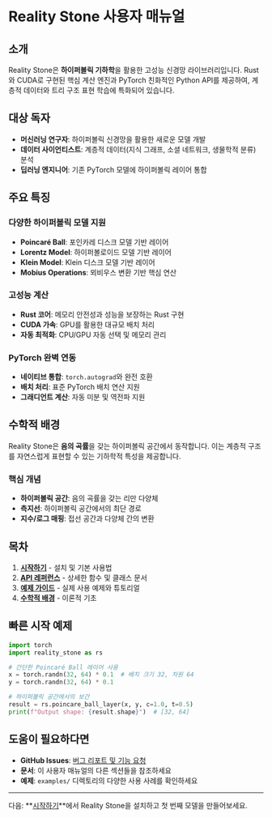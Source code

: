 # Reality Stone 사용자 매뉴얼

## 소개

Reality Stone은 **하이퍼볼릭 기하학**을 활용한 고성능 신경망 라이브러리입니다. Rust와 CUDA로 구현된 핵심 계산 엔진과 PyTorch 친화적인 Python API를 제공하여, 계층적 데이터와 트리 구조 표현 학습에 특화되어 있습니다.

## 대상 독자

- **머신러닝 연구자**: 하이퍼볼릭 신경망을 활용한 새로운 모델 개발
- **데이터 사이언티스트**: 계층적 데이터(지식 그래프, 소셜 네트워크, 생물학적 분류) 분석
- **딥러닝 엔지니어**: 기존 PyTorch 모델에 하이퍼볼릭 레이어 통합

## 주요 특징

### 다양한 하이퍼볼릭 모델 지원
- **Poincaré Ball**: 포인카레 디스크 모델 기반 레이어
- **Lorentz Model**: 하이퍼볼로이드 모델 기반 레이어  
- **Klein Model**: Klein 디스크 모델 기반 레이어
- **Mobius Operations**: 뫼비우스 변환 기반 핵심 연산

### 고성능 계산
- **Rust 코어**: 메모리 안전성과 성능을 보장하는 Rust 구현
- **CUDA 가속**: GPU를 활용한 대규모 배치 처리
- **자동 최적화**: CPU/GPU 자동 선택 및 메모리 관리

### PyTorch 완벽 연동
- **네이티브 통합**: `torch.autograd`와 완전 호환
- **배치 처리**: 표준 PyTorch 배치 연산 지원
- **그래디언트 계산**: 자동 미분 및 역전파 지원

## 수학적 배경

Reality Stone은 **음의 곡률**을 갖는 하이퍼볼릭 공간에서 동작합니다. 이는 계층적 구조를 자연스럽게 표현할 수 있는 기하학적 특성을 제공합니다.

### 핵심 개념
- **하이퍼볼릭 공간**: 음의 곡률을 갖는 리만 다양체
- **측지선**: 하이퍼볼릭 공간에서의 최단 경로
- **지수/로그 매핑**: 접선 공간과 다양체 간의 변환

## 목차

1. **[시작하기](./01_getting_started.md)** - 설치 및 기본 사용법
2. **[API 레퍼런스](./api_reference/README.md)** - 상세한 함수 및 클래스 문서
3. **[예제 가이드](./03_examples.md)** - 실제 사용 예제와 튜토리얼
4. **[수학적 배경](./04_mathematical_background.md)** - 이론적 기초

## 빠른 시작 예제

```python
import torch
import reality_stone as rs

# 간단한 Poincaré Ball 레이어 사용
x = torch.randn(32, 64) * 0.1  # 배치 크기 32, 차원 64
y = torch.randn(32, 64) * 0.1

# 하이퍼볼릭 공간에서의 보간
result = rs.poincare_ball_layer(x, y, c=1.0, t=0.5)
print(f"Output shape: {result.shape}")  # [32, 64]
```

## 도움이 필요하다면

- **GitHub Issues**: [버그 리포트 및 기능 요청](https://github.com/jigglypop/reality_stone/issues)
- **문서**: 이 사용자 매뉴얼의 다른 섹션들을 참조하세요
- **예제**: `examples/` 디렉토리의 다양한 사용 사례를 확인하세요

---

다음: **[시작하기](./01_getting_started.md)**에서 Reality Stone을 설치하고 첫 번째 모델을 만들어보세요. 